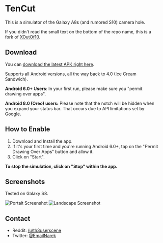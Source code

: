 # TenCut
This is a simulator of the Galaxy A8s (and rumored S10) camera hole.

If you didn't read the small text on the bottom of the repo name, this is a fork of [XOutOf10](https://github.com/idoideas/XOutOf10).

## Download

You can [download the latest APK right here](https://github.com/githubcatw/TenCut/blob/master/tencut.apk?raw=true).

Supports all Android versions, all the way back to 4.0 (Ice Cream Sandwich).

**Android 6.0+ Users**: In your first run, please make sure you "permit drawing over apps".

**Android 8.0 (Oreo) users:** Please note that the notch will be hidden when you expand your status bar. That occurs due to API limitations set by Google.

## How to Enable

1. Download and Install the app.
2. If it's your first time and you're running Android 6.0+, tap on the "Permit Drawing Over Apps" button and allow it.
3. Click on "Start".

**To stop the simulation, click on "Stop" within the app.**

## Screenshots

Tested on Galaxy S8.

![Portait Screenshot](https://i.imgur.com/1PVANAf.jpg)
![Landscape Screenshot](https://i.imgur.com/GtZ7heO.jpg)

## Contact

* Reddit: [/u/th3userscene](https://www.reddit.com/user/th3userscene)
* Twitter: [@EmailNarek](https://www.twitter.com/EmailNarek)
